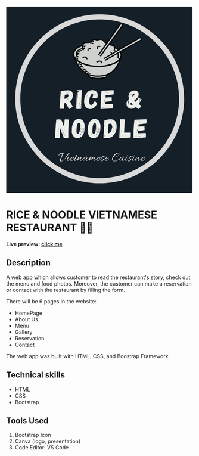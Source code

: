 ![](./style/rice-and-noodle-logo.png)
# RICE & NOODLE VIETNAMESE RESTAURANT 👨‍🍳
**Live preview: [click me](https://nguyen-challenge-stage2.herokuapp.com/about-us.html)**
## Description
A web app which allows customer to read the restaurant's story, check out the menu and food photos. Moreover, the customer can make a reservation or contact with the restaurant by filling the form.

There will be 6 pages in the website:
- HomePage
- About Us
- Menu
- Gallery
- Reservation
- Contact

The web app was built with HTML, CSS, and Boostrap Framework.

## Technical skills
- HTML
- CSS
- Bootstrap

## Tools Used
1. Bootstrap Icon
2. Canva (logo, presentation)
3. Code Editor: VS Code
